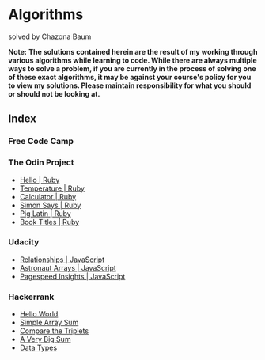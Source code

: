 # Algorithms

solved by Chazona Baum

**Note:**
**The solutions contained herein are the result of my working through various algorithms while learning to code. While there are always multiple ways to solve a problem, if you are currently in the process of solving one of these exact algorithms, it may be against your course's policy for you to view my solutions. Please maintain responsibility for what you should or should not be looking at.**

## Index

### Free Code Camp

### The Odin Project
* [Hello | Ruby](./the_odin_project/hello.md)
* [Temperature | Ruby](./the_odin_project/temperature.md)
* [Calculator | Ruby](./the_odin_project/calculator.md)
* [Simon Says | Ruby](./the_odin_project/simon_says.md)
* [Pig Latin | Ruby](./the_odin_project/pig_latin.md)
* [Book Titles | Ruby](./the_odin_project/book_titles.md)

### Udacity
* [Relationships | JavaScript](./udacity/relationships.md)
* [Astronaut Arrays | JavaScript](./udacity/astronaut_arrays.md)
* [Pagespeed Insights | JavaScript](./udacity/pagespeed_insights.md)

### Hackerrank
* [Hello World](./hackerrank/hello_world.md)
* [Simple Array Sum](./hackerrank/hello_world.md)
* [Compare the Triplets](./hackerrank/compare_the_triplets.md)
* [A Very Big Sum](./hackerrank/a_very_big_sum.md)
* [Data Types](./hackerrank/data_types.md)